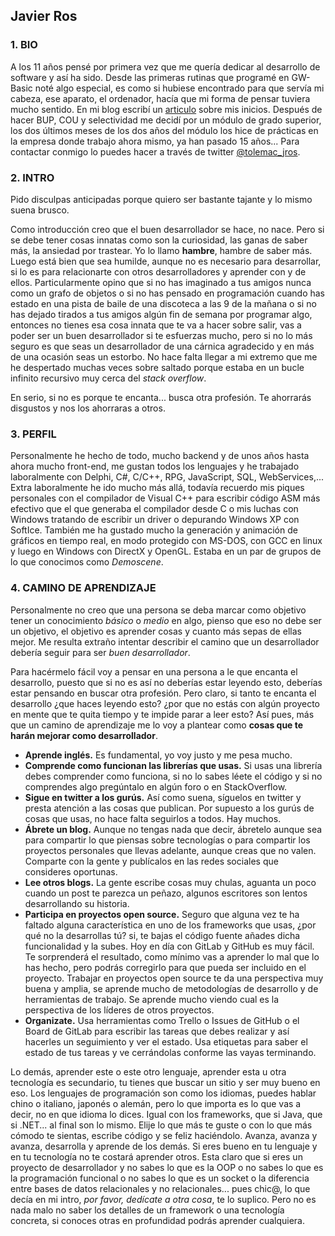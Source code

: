## Javier Ros

### 1. BIO

A los 11 años pensé por primera vez que me quería dedicar al desarrollo de software y así ha sido. Desde las primeras rutinas que programé en GW-Basic noté algo especial, es como si hubiese encontrado para que servía mi cabeza, ese aparato, el ordenador, hacía que mi forma de pensar tuviera mucho sentido. En mi blog escribí un [articulo](http://code.jros.org/2016/02/18/como-empezo-todo-esto/) sobre mis inicios. Después de hacer BUP, COU y selectividad me decidí por un módulo de grado superior, los dos últimos meses de los dos años del módulo los hice de prácticas en la empresa donde trabajo ahora mismo, ya han pasado 15 años... Para contactar conmigo lo puedes hacer a través de twitter 
[@tolemac_jros](https://twitter.com/tolemac_jros).

### 2. INTRO

Pido disculpas anticipadas porque quiero ser bastante tajante y lo mismo suena brusco.

Como introducción creo que el buen desarrollador se hace, no nace. Pero si se debe tener cosas innatas como son la curiosidad, las ganas de saber más, la ansiedad por trastear. Yo lo llamo **hambre**, hambre de saber más. Luego está bien que sea humilde, aunque no es necesario para desarrollar, si lo es para relacionarte con otros desarrolladores y aprender con y de ellos. Particularmente opino que si no has imaginado a tus amigos nunca como un grafo de objetos o si no has pensado en programación cuando has estado en una pista de baile de una discoteca a las 9 de la mañana o si no has dejado tirados a tus amigos algún fin de semana por programar algo, entonces no tienes esa cosa innata que te va a hacer sobre salir, vas a poder ser un buen desarrollador si te esfuerzas mucho, pero si no lo más seguro es que seas un desarrollador de una cárnica agradecido y en más de una ocasión seas un estorbo. No hace falta llegar a mi extremo que me he despertado muchas veces sobre saltado porque estaba en un bucle infinito recursivo muy cerca del *stack overflow*.

En serio, si no es porque te encanta... busca otra profesión. Te ahorrarás disgustos y nos los ahorraras a otros.

### 3. PERFIL

Personalmente he hecho de todo, mucho backend y de unos años hasta ahora mucho front-end, me gustan todos los lenguajes y he trabajado laboralmente con Delphi, C#, C/C++, RPG, JavaScript, SQL, WebServices,... Extra laboralmente he ido mucho más allá, todavía recuerdo mis piques personales con el compilador de Visual C++ para escribir código ASM más efectivo que el que generaba el compilador desde C o mis luchas con Windows tratando de escribir un driver o depurando Windows XP con SoftIce. También me ha gustado mucho la generación y animación de gráficos en tiempo real, en modo protegido con MS-DOS, con GCC en linux y luego en Windows con DirectX y OpenGL. Estaba en un par de grupos de lo que conocimos como *Demoscene*.


### 4. CAMINO DE APRENDIZAJE

Personalmente no creo que una persona se deba marcar como objetivo tener un conocimiento *básico* o *medio* en algo, pienso que eso no debe ser un objetivo, el objetivo es aprender cosas y cuanto más sepas de ellas mejor. Me resulta extraño intentar describir el camino que un desarrollador debería seguir para ser *buen desarrollador*.

Para hacérmelo fácil voy a pensar en una persona a le que encanta el desarrollo, puesto que si no es así no deberías estar leyendo esto, deberías estar pensando en buscar otra profesión. Pero claro, si tanto te encanta el desarrollo ¿que haces leyendo esto? ¿por que no estás con algún proyecto en mente que te quita tiempo y te impide parar a leer esto? Así pues, más que un camino de aprendizaje me lo voy a plantear como **cosas que te harán mejorar como desarrollador**.

* **Aprende inglés.** Es fundamental, yo voy justo y me pesa mucho.
* **Comprende como funcionan las librerías que usas.** Si usas una librería debes comprender como funciona, si no lo sabes léete el código y si no comprendes algo pregúntalo en algún foro o en StackOverflow.
* **Sigue en twitter a los gurús.** Así como suena, síguelos en twitter y presta atención a las cosas que publican. Por supuesto a los gurús de cosas que usas, no hace falta seguirlos a todos. Hay muchos.
* **Ábrete un blog.** Aunque no tengas nada que decir, ábretelo aunque sea para compartir lo que piensas sobre tecnologías o para compartir los proyectos personales que llevas adelante, aunque creas que no valen. Comparte con la gente y publícalos en las redes sociales que consideres oportunas.
* **Lee otros blogs.** La gente escribe cosas muy chulas, aguanta un poco cuando un post te parezca un peñazo, algunos escritores son lentos desarrollando su historia.
* **Participa en proyectos open source.** Seguro que alguna vez te ha faltado alguna característica en uno de los frameworks que usas, ¿por qué no la desarrollas tú? si, te bajas el código fuente añades dicha funcionalidad y la subes. Hoy en día con GitLab y GitHub es muy fácil. Te sorprenderá el resultado, como mínimo vas a aprender lo mal que lo has hecho, pero podrás corregirlo para que pueda ser incluido en el proyecto. Trabajar en proyectos open source te da una perspectiva muy buena y amplia, se aprende mucho de metodologías de desarrollo y de herramientas de trabajo. Se aprende mucho viendo cual es la perspectiva de los líderes de otros proyectos.
* **Organizate.** Usa herramientas como Trello o Issues de GitHub o el Board de GitLab para escribir las tareas que debes realizar y así hacerles un seguimiento y ver el estado. Usa etiquetas para saber el estado de tus tareas y ve cerrándolas conforme las vayas terminando.

Lo demás, aprender este o este otro lenguaje, aprender esta u otra tecnología es secundario, tu tienes que buscar un sitio y ser muy bueno en eso. Los lenguajes de programación son como los idiomas, puedes hablar chino o italiano, japonés o alemán, pero lo que importa es lo que vas a decir, no en que idioma lo dices. Igual con los frameworks, que si Java, que si .NET... al final son lo mismo. Elije lo que más te guste o con lo que más cómodo te sientas, escribe código y se feliz haciéndolo. Avanza, avanza y avanza, desarrolla y aprende de los demás. Si eres bueno en tu lenguaje y en tu tecnología no te costará aprender otros. Esta claro que si eres un proyecto de desarrollador y no sabes lo que es la OOP o no sabes lo que es la programación funcional o no sabes lo que es un socket o la diferencia entre bases de datos relacionales y no relacionales... pues chic@, lo que decía en mi intro, *por favor, dedícate a otra cosa*, te lo suplico. Pero no es nada malo no saber los detalles de un framework o una tecnología concreta, si conoces otras en profundidad podrás aprender cualquiera.


